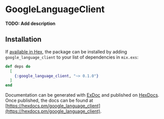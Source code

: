 # GoogleLanguageClient

**TODO: Add description**

## Installation

If [available in Hex](https://hex.pm/docs/publish), the package can be installed
by adding `google_language_client` to your list of dependencies in `mix.exs`:

```elixir
def deps do
  [
    {:google_language_client, "~> 0.1.0"}
  ]
end
```

Documentation can be generated with [ExDoc](https://github.com/elixir-lang/ex_doc)
and published on [HexDocs](https://hexdocs.pm). Once published, the docs can
be found at [https://hexdocs.pm/google_language_client](https://hexdocs.pm/google_language_client).

